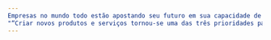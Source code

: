 ```yaml
---
Empresas no mundo todo estão apostando seu futuro em sua capacidade de inovação.: Muitas empresas deixarão de capitalizar desses investimentos, a menos que repensem sua abordagem com relação à inovação.
"“Criar novos produtos e serviços tornou-se uma das três prioridades para 54% das empresas que responderam nossa pesquisa, mais importante do que cortar custos ou investir em talentos. Mais de 2/3 (71%) aumentaram investimento em inovação nos últimos três anos e 1/4 (25%) o fez de maneira significante (definido como 20% ou mais). Essa tendência não mostra sinais de diminuição. Nos próximos três anos, espera-se que quase 1/3 (31%) aumente consideravelmente seus investimentos em inovação.” (THE ECONOMIST, 2015)": "A confiança dos colaboradores em sua habilidade de comunicação com colegas, para desenvolver ideias inovadoras, diminui bastante na medida que enfrentam diferentes barreiras. A confiança cai de 95% para aqueles que se sentem confiantes de se comunicar com colegas em seu próprio departamento, para 72% para os que se sentem confiantes de se comunicar com colegas em outros países. Há também uma barreira hierárquica: onde há processo de compartilhamento de ideias, eles são adotadas extensamente pelos diretores, mas isso diminui conforme descemos a cadeia de gestão. Há também barreiras culturais; enquanto 87% afirmam que a colaboração entre diferentes culturas produz ideias inovadoras, 50% dizem que as diferenças dessas culturas dificultam o compartilhamento de ideias com colegas. %).¨(THE ECONOMIST, 2015)"
---
```

